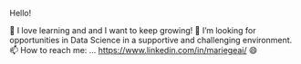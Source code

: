 Hello! 

🔭 I love learning and and I want to keep growing!
🤔 I’m looking for opportunities in Data Science in a supportive and challenging environment.
📫 How to reach me: ... https://www.linkedin.com/in/mariegeai/
😄
